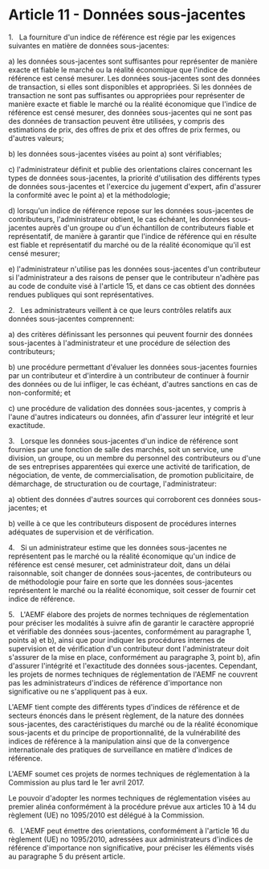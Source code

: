 # Article 11 - Données sous-jacentes


1.   La fourniture d'un indice de référence est régie par les exigences suivantes en matière de données sous-jacentes:

a) les données sous-jacentes sont suffisantes pour représenter de manière exacte et fiable le marché ou la réalité économique que l'indice de référence est censé mesurer. Les données sous-jacentes sont des données de transaction, si elles sont disponibles et appropriées. Si les données de transaction ne sont pas suffisantes ou appropriées pour représenter de manière exacte et fiable le marché ou la réalité économique que l'indice de référence est censé mesurer, des données sous-jacentes qui ne sont pas des données de transaction peuvent être utilisées, y compris des estimations de prix, des offres de prix et des offres de prix fermes, ou d'autres valeurs;

b) les données sous-jacentes visées au point a) sont vérifiables;

c) l'administrateur définit et publie des orientations claires concernant les types de données sous-jacentes, la priorité d'utilisation des différents types de données sous-jacentes et l'exercice du jugement d'expert, afin d'assurer la conformité avec le point a) et la méthodologie;

d) lorsqu'un indice de référence repose sur les données sous-jacentes de contributeurs, l'administrateur obtient, le cas échéant, les données sous-jacentes auprès d'un groupe ou d'un échantillon de contributeurs fiable et représentatif, de manière à garantir que l'indice de référence qui en résulte est fiable et représentatif du marché ou de la réalité économique qu'il est censé mesurer;

e) l'administrateur n'utilise pas les données sous-jacentes d'un contributeur si l'administrateur a des raisons de penser que le contributeur n'adhère pas au code de conduite visé à l'article 15, et dans ce cas obtient des données rendues publiques qui sont représentatives.

2.   Les administrateurs veillent à ce que leurs contrôles relatifs aux données sous-jacentes comprennent:

a) des critères définissant les personnes qui peuvent fournir des données sous-jacentes à l'administrateur et une procédure de sélection des contributeurs;

b) une procédure permettant d'évaluer les données sous-jacentes fournies par un contributeur et d'interdire à un contributeur de continuer à fournir des données ou de lui infliger, le cas échéant, d'autres sanctions en cas de non-conformité; et

c) une procédure de validation des données sous-jacentes, y compris à l'aune d'autres indicateurs ou données, afin d'assurer leur intégrité et leur exactitude.

3.   Lorsque les données sous-jacentes d'un indice de référence sont fournies par une fonction de salle des marchés, soit un service, une division, un groupe, ou un membre du personnel des contributeurs ou d'une de ses entreprises apparentées qui exerce une activité de tarification, de négociation, de vente, de commercialisation, de promotion publicitaire, de démarchage, de structuration ou de courtage, l'administrateur:

a) obtient des données d'autres sources qui corroborent ces données sous-jacentes; et

b) veille à ce que les contributeurs disposent de procédures internes adéquates de supervision et de vérification.

4.   Si un administrateur estime que les données sous-jacentes ne représentent pas le marché ou la réalité économique qu'un indice de référence est censé mesurer, cet administrateur doit, dans un délai raisonnable, soit changer de données sous-jacentes, de contributeurs ou de méthodologie pour faire en sorte que les données sous-jacentes représentent le marché ou la réalité économique, soit cesser de fournir cet indice de référence.

5.   L'AEMF élabore des projets de normes techniques de réglementation pour préciser les modalités à suivre afin de garantir le caractère approprié et vérifiable des données sous-jacentes, conformément au paragraphe 1, points a) et b), ainsi que pour indiquer les procédures internes de supervision et de vérification d'un contributeur dont l'administrateur doit s'assurer de la mise en place, conformément au paragraphe 3, point b), afin d'assurer l'intégrité et l'exactitude des données sous-jacentes. Cependant, les projets de normes techniques de réglementation de l'AEMF ne couvrent pas les administrateurs d'indices de référence d'importance non significative ou ne s'appliquent pas à eux.

L'AEMF tient compte des différents types d'indices de référence et de secteurs énoncés dans le présent règlement, de la nature des données sous-jacentes, des caractéristiques du marché ou de la réalité économique sous-jacents et du principe de proportionnalité, de la vulnérabilité des indices de référence à la manipulation ainsi que de la convergence internationale des pratiques de surveillance en matière d'indices de référence.

L'AEMF soumet ces projets de normes techniques de réglementation à la Commission au plus tard le 1er avril 2017.

Le pouvoir d'adopter les normes techniques de réglementation visées au premier alinéa conformément à la procédure prévue aux articles 10 à 14 du règlement (UE) no 1095/2010 est délégué à la Commission.

6.   L'AEMF peut émettre des orientations, conformément à l'article 16 du règlement (UE) no 1095/2010, adressées aux administrateurs d'indices de référence d'importance non significative, pour préciser les éléments visés au paragraphe 5 du présent article.
